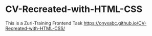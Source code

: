# CV-Recreated-with-HTML-CSS
This is a Zuri-Training Frontend Task
https://onyxabc.github.io/CV-Recreated-with-HTML-CSS/
